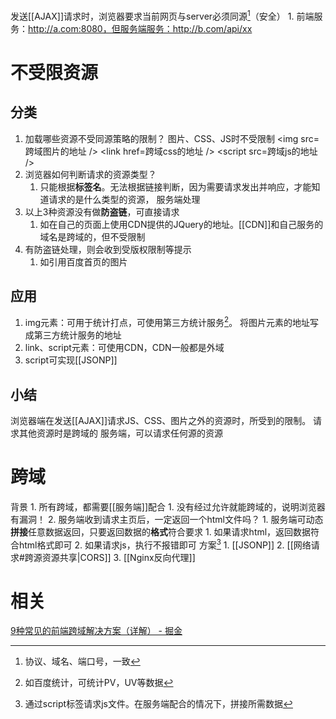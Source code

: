 发送[[AJAX]]请求时，浏览器要求当前网页与server必须同源[^1]（安全）
	1. 前端服务：http://a.com:8080，但服务端服务：http://b.com/api/xx
# 不受限资源
## 分类
1. 加载哪些资源不受同源策略的限制？
	图片、CSS、JS时不受限制
	\<img src=跨域图片的地址 />
	\<link href=跨域css的地址 />
	\<script src=跨域js的地址 />
2. 浏览器如何判断请求的资源类型？
	1. 只能根据**标签名**。无法根据链接判断，因为需要请求发出并响应，才能知道请求的是什么类型的资源，
服务端处理
1. 以上3种资源没有做**防盗链**，可直接请求
	1. 如在自己的页面上使用CDN提供的JQuery的地址。[[CDN]]和自己服务的域名是跨域的，但不受限制
2. 有防盗链处理，则会收到受版权限制等提示
	1. 如引用百度首页的图片
## 应用
1. img元素：可用于统计打点，可使用第三方统计服务[^2]。
	将图片元素的地址写成第三方统计服务的地址
2. link、script元素：可使用CDN，CDN一般都是外域
3. script可实现[[JSONP]] 
## 小结
浏览器端在发送[[AJAX]]请求JS、CSS、图片之外的资源时，所受到的限制。
	请求其他资源时是跨域的
服务端，可以请求任何源的资源
# 跨域
背景
	1. 所有跨域，都需要[[服务端]]配合
		1. 没有经过允许就能跨域的，说明浏览器有漏洞！
	2. 服务端收到请求主页后，一定返回一个html文件吗？
		1. 服务端可动态**拼接**任意数据返回，只要返回数据的**格式**符合要求
			1. 如果请求html，返回数据符合html格式即可
			2. 如果请求js，执行不报错即可
方案[^3] 
	1. [[JSONP]] 
	2. [[网络请求#跨源资源共享|CORS]] 
	3. [[Nginx反向代理]] 
# 相关
[9种常见的前端跨域解决方案（详解） - 掘金](https://juejin.cn/post/6844903882083024910#heading-7) 

[^1]: 协议、域名、端口号，一致
[^2]: 如百度统计，可统计PV，UV等数据
[^3]: 通过script标签请求js文件。在服务端配合的情况下，拼接所需数据
